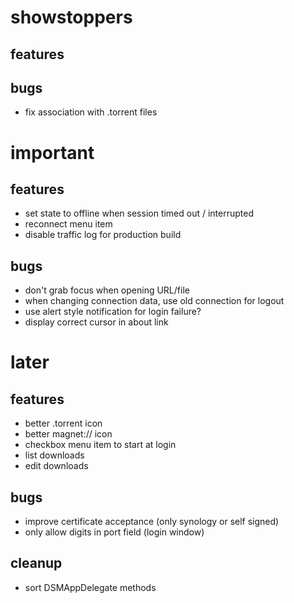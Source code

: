 # showstoppers

## features

## bugs

- fix association with .torrent files


# important

## features

- set state to offline when session timed out / interrupted
- reconnect menu item
- disable traffic log for production build

## bugs

- don't grab focus when opening URL/file
- when changing connection data, use old connection for logout
- use alert style notification for login failure?
- display correct cursor in about link


# later

## features

- better .torrent icon
- better magnet:// icon
- checkbox menu item to start at login
- list downloads
- edit downloads

## bugs

- improve certificate acceptance (only synology or self signed)
- only allow digits in port field (login window)

## cleanup

- sort DSMAppDelegate methods
